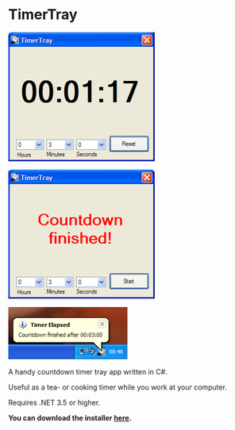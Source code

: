 # TimerTray

![Timertray Screenshot](/MainWindow2.png?raw=true "TimerTray main window")

![Timertray Screenshot](/MainWindow.png?raw=true "TimerTray main window")

![Timertray Notification](/TrayNotification.png?raw=true "TimerTray tray nofification")

A handy countdown timer tray app written in C#. 

Useful as a tea- or cooking timer while you work at your computer.

Requires .NET 3.5 or higher.

**You can download the installer [here](/Installer/Output/setup.exe?raw=true).**
